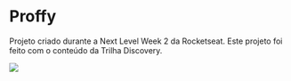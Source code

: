 # Proffy
Projeto criado durante a Next Level Week 2 da Rocketseat. Este projeto foi feito com o conteúdo da Trilha Discovery.

<img src="https://user-images.githubusercontent.com/59850458/155038468-e1131e86-c9ef-49c0-8d37-b58cf82b7fbc.png" />
